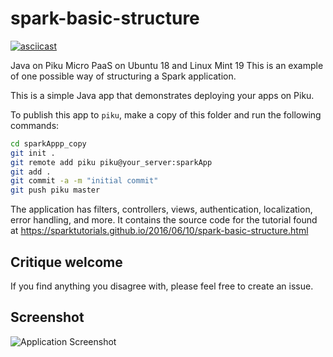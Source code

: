 # spark-basic-structure

[![asciicast](https://asciinema.org/a/257670.svg)](https://asciinema.org/a/257670)

Java on Piku Micro PaaS on Ubuntu 18 and Linux Mint 19
This is an example of one possible way of structuring a Spark application.

This is a simple Java app that demonstrates deploying your apps on Piku.

To publish this app to `piku`, make a copy of this folder and run the following commands:

```bash
cd sparkAppp_copy
git init .
git remote add piku piku@your_server:sparkApp
git add .
git commit -a -m "initial commit"
git push piku master
```

The application has filters, controllers, views, authentication, localization, error handling, and more. 
It contains the source code for the tutorial found at https://sparktutorials.github.io/2016/06/10/spark-basic-structure.html

## Critique welcome
If you find anything you disagree with, please feel free to create an issue.

## Screenshot
![Application Screenshot](https://sparktutorials.github.io/img/posts/sparkBasicStructure/screenshot.png)

